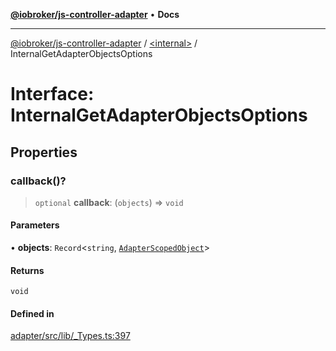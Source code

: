 [**@iobroker/js-controller-adapter**](../../README.md) • **Docs**

***

[@iobroker/js-controller-adapter](../../globals.md) / [\<internal\>](../README.md) / InternalGetAdapterObjectsOptions

# Interface: InternalGetAdapterObjectsOptions

## Properties

### callback()?

> `optional` **callback**: (`objects`) => `void`

#### Parameters

• **objects**: `Record`\<`string`, [`AdapterScopedObject`](../type-aliases/AdapterScopedObject.md)\>

#### Returns

`void`

#### Defined in

[adapter/src/lib/\_Types.ts:397](https://github.com/ioBroker/ioBroker.js-controller/blob/b50a278725d350a15d2e89556fee6afed5154f0b/packages/adapter/src/lib/_Types.ts#L397)
